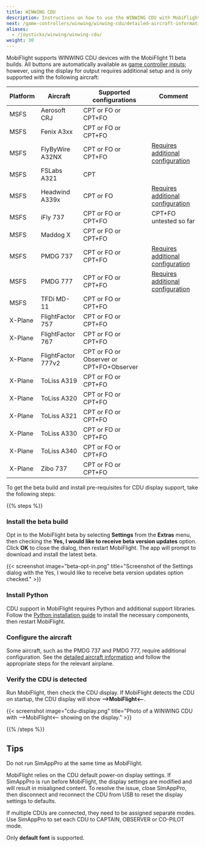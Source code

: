 ```yaml
---
title: WINWING CDU
description: Instructions on how to use the WINWING CDU with MobiFlight.
next: /game-controllers/winwing/winwing-cdu/detailed-aircraft-information/
aliases:
  - /joysticks/winwing/winwing-cdu/
weight: 30
---
```


MobiFlight supports WINWING CDU devices with the MobiFlight 11 beta builds. All buttons are automatically available as [game controller inputs](/game-controllers/configuring-input/); however, using the display for output requires additional setup and is only supported with the following aircraft:

| Platform | Aircraft           | Supported configurations                 | Comment                                                                                                   |
| -------- | ------------------ | ---------------------------------------- | --------------------------------------------------------------------------------------------------------- |
| MSFS     | Aerosoft CRJ       | CPT or FO or CPT+FO                      |                                                                                                           |
| MSFS     | Fenix A3xx         | CPT or FO or CPT+FO                      |                                                                                                           |
| MSFS     | FlyByWire A32NX    | CPT or FO or CPT+FO                      | [Requires additional configuration](/game-controllers/winwing/winwing-cdu/detailed-aircraft-information/) |
| MSFS     | FSLabs A321        | CPT                                      |                                                                                                           |
| MSFS     | Headwind A339x     | CPT or FO                                | [Requires additional configuration](/game-controllers/winwing/winwing-cdu/detailed-aircraft-information/) |
| MSFS     | iFly 737           | CPT or FO or CPT+FO                      | CPT+FO untested so far                                                                                    |
| MSFS     | Maddog X           | CPT or FO or CPT+FO                      |                                                                                                           |
| MSFS     | PMDG 737           | CPT or FO or CPT+FO                      | [Requires additional configuration](/game-controllers/winwing/winwing-cdu/detailed-aircraft-information/) |
| MSFS     | PMDG 777           | CPT or FO or CPT+FO                      | [Requires additional configuration](/game-controllers/winwing/winwing-cdu/detailed-aircraft-information/) |
| MSFS     | TFDi MD-11         | CPT or FO or CPT+FO                      |                                                                                                           |
| X-Plane  | FlightFactor 757   | CPT or FO or CPT+FO                      |                                                                                                           |
| X-Plane  | FlightFactor 767   | CPT or FO or CPT+FO                      |                                                                                                           |
| X-Plane  | FlightFactor 777v2 | CPT or FO or Observer or CPT+FO+Observer |                                                                                                           |
| X-Plane  | ToLiss A319        | CPT or FO or CPT+FO                      |                                                                                                           |
| X-Plane  | ToLiss A320        | CPT or FO or CPT+FO                      |                                                                                                           |
| X-Plane  | ToLiss A321        | CPT or FO or CPT+FO                      |                                                                                                           |
| X-Plane  | ToLiss A330        | CPT or FO or CPT+FO                      |                                                                                                           |
| X-Plane  | ToLiss A340        | CPT or FO or CPT+FO                      |                                                                                                           |
| X-Plane  | Zibo 737           | CPT or FO or CPT+FO                      |                                                                                                           |

To get the beta build and install pre-requisites for CDU display support, take the following steps:

{{% steps %}}

### Install the beta build

Opt in to the MobiFlight beta by selecting **Settings** from the **Extras** menu, then checking the **Yes, I would like to receive beta version updates** option. Click **OK** to close the dialog, then restart MobiFlight. The app will prompt to download and install the latest beta.

{{< screenshot image="beta-opt-in.png" title="Screenshot of the Settings dialog with the Yes, I would like to receive beta version updates option checked." >}}

### Install Python

CDU support in MobiFlight requires Python and additional support libraries. Follow the [Python installation guide](/guides/installing-python/) to install the necessary components, then restart MobiFlight.

### Configure the aircraft

Some aircraft, such as the PMDG 737 and PMDG 777, require additional configuration. See the [detailed aircraft information](/game-controllers/winwing/winwing-cdu/detailed-aircraft-information/) and follow the appropriate steps for the relevant airplane.

### Verify the CDU is detected

Run MobiFlight, then check the CDU display. If MobiFlight detects the CDU on startup, the CDU display will show **-->MobiFlight<--**.

{{< screenshot image="cdu-display.png" title="Photo of a WINWING CDU with -->MobiFlight<-- showing on the display." >}}

{{% /steps %}}

## Tips

Do not run SimAppPro at the same time as MobiFlight.

MobiFlight relies on the CDU default power-on display settings. If SimAppPro is run before MobiFlight, the display settings are modified and will result in misaligned content. To resolve the issue, close SimAppPro, then disconnect and reconnect the CDU from USB to reset the display settings to defaults.

If multiple CDUs are connected, they need to be assigned separate modes. Use SimAppPro to set each CDU to CAPTAIN, OBSERVER or CO-PILOT mode.

Only **default font** is supported.
